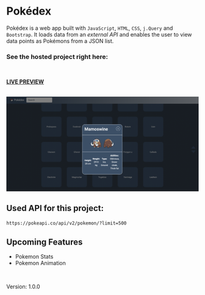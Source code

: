 # Pokédex

Pokédex is a web app built with `JavaScript`, `HTML`, `CSS`, `j.Query` and `Bootstrap`.
It loads data from an *external API* and enables the user to view data points as Pokémons from a JSON list.


### See the hosted project right here:
<br>

<strong>[LIVE PREVIEW](https://koola123.github.io/Pokedex/)</strong>

![]()
![Pokédex](img/pokedex.png)


## Used API for this project:
```html
https://pokeapi.co/api/v2/pokemon/?limit=500
```

## Upcoming Features
* Pokemon Stats
* Pokemon Animation

<br/>

Version: 1.0.0
